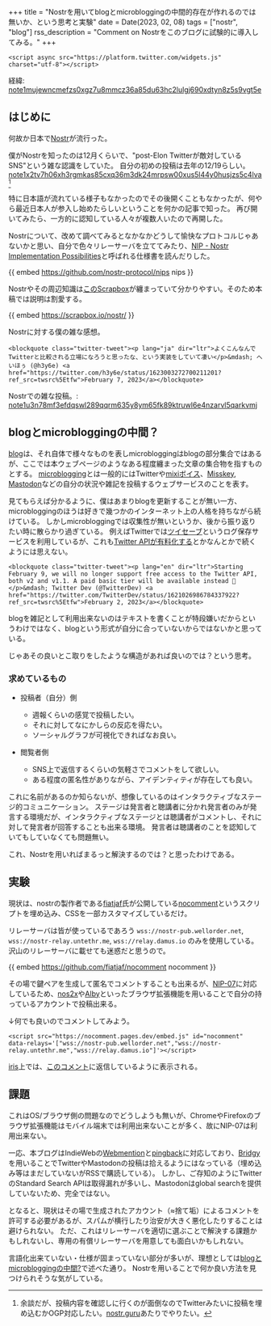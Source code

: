 +++
title = "Nostrを用いてblogとmicrobloggingの中間的存在が作れるのでは無いか、という思考と実験"
date = Date(2023, 02, 08)
tags = ["nostr", "blog"]
rss_description = "Comment on Nostrをこのブログに試験的に導入してみる。"
+++

~~~
<script async src="https://platform.twitter.com/widgets.js" charset="utf-8"></script>
~~~

経緯: [note1mujewncmefzs0xgz7u8mmcz36a85du63hc2lulgj690xdtyn8z5s9vgt5e](https://snort.social/e/note1mujewncmefzs0xgz7u8mmcz36a85du63hc2lulgj690xdtyn8z5s9vgt5e)

## はじめに
何故か日本で[Nostr](https://github.com/nostr-protocol/nostr)が流行った。

僕がNostrを知ったのは12月くらいで、"post-Elon Twitterが敵対しているSNS"という雑な認識をしていた。
自分の初めの投稿は去年の12/19らしい。
[note1x2tv7h06xh3rgmkas85cxq36m3dk24mrpsw00xus5l44y0husjzs5c4lva](https://snort.social/e/note1x2tv7h06xh3rgmkas85cxq36m3dk24mrpsw00xus5l44y0husjzs5c4lva) [^余談]

特に日本語が流れている様子もなかったのでその後開くこともなかったが、何やら最近日本人が参入し始めたらしいということを何かの記事で知った。
再び開いてみたら、一方的に認知している人々が複数人いたので再開した。

Nostrについて、改めて調べてみるとなかなかどうして愉快なプロトコルじゃあないかと思い、自分で色々リレーサーバを立ててみたり、[NIP - Nostr Implementation Possibilities](https://github.com/nostr-protocol/nips)と呼ばれる仕様書を読んだりした。

{{ embed https://github.com/nostr-protocol/nips nips }}

Nostrやその周辺知識は[このScrapbox](https://scrapbox.io/nostr/)が纏まっていて分かりやすい。そのため本稿では説明は割愛する。

{{ embed https://scrapbox.io/nostr/ }}

Nostrに対する僕の雑な感想。

~~~
<blockquote class="twitter-tweet"><p lang="ja" dir="ltr">よくこんなんでTwitterと比較される立場になろうと思ったな、という実装をしていて凄い</p>&mdash; へいほぅ (@h3y6e) <a href="https://twitter.com/h3y6e/status/1623003272700211201?ref_src=twsrc%5Etfw">February 7, 2023</a></blockquote>
~~~

Nostrでの雑な投稿。: [note1u3n78mf3efdqswl289qqrm635y8ym65fk89ktruwl6e4nzarvl5qarkvmj](https://snort.social/e/note1u3n78mf3efdqswl289qqrm635y8ym65fk89ktruwl6e4nzarvl5qarkvmj)

[^余談]: 余談だが、投稿内容を確認しに行くのが面倒なのでTwitterみたいに投稿を埋め込むかOGP対応したい。[nostr.guru](https://nostr.guru)あたりでやりたい。

## blogとmicrobloggingの中間？

[blog](https://ja.wikipedia.org/wiki/%E3%83%96%E3%83%AD%E3%82%B0)は、それ自体で様々なものを表しmicrobloggingはblogの部分集合ではあるが、ここでは本ウェブページのようなある程度纏まった文章の集合物を指すものとする。
[microblogging](https://ja.wikipedia.org/wiki/%E3%83%9F%E3%83%8B%E3%83%96%E3%83%AD%E3%82%B0)とは一般的にはTwitterや[mixiボイス](https://mixi.jp/help.pl?mode=item&item=558)、[Misskey](https://misskey-hub.net/), [Mastodon](https://joinmastodon.org/)などの自分の状況や雑記を投稿するウェブサービスのことを表す。

見てもらえば分かるように、僕はあまりblogを更新することが無い一方、microbloggingのほうは好きで幾つかのインターネット上の人格を持ちながら続けている。
しかしmicrobloggingでは収集性が無いというか、後から振り返りたい時に散らかり過ぎている。
例えばTwitterでは[ツイセーブ](https://twisave.com)というログ保存サービスを利用しているが、これも[Twitter APIが有料化する](https://twitter.com/TwitterDev/status/1621026986784337922)とかなんとかで続くようには思えない。

~~~
<blockquote class="twitter-tweet"><p lang="en" dir="ltr">Starting February 9, we will no longer support free access to the Twitter API, both v2 and v1.1. A paid basic tier will be available instead 🧵</p>&mdash; Twitter Dev (@TwitterDev) <a href="https://twitter.com/TwitterDev/status/1621026986784337922?ref_src=twsrc%5Etfw">February 2, 2023</a></blockquote>
~~~

blogを雑記として利用出来ないのはテキストを書くことが特段嫌いだからというわけではなく、blogという形式が自分に合っていないからではないかと思っている。

じゃあその良いとこ取りをしたような構造があれば良いのでは？という思考。

### 求めているもの

- 投稿者（自分）側
  - 週報くらいの感覚で投稿したい。
  - それに対してなにかしらの反応を得たい。
  - ソーシャルグラフが可視化できればなお良い。

- 閲覧者側
  - SNS上で返信するくらいの気軽さでコメントをして欲しい。
  - ある程度の匿名性がありながら、アイデンティティが存在しても良い。

これに名前があるのか知らないが、想像しているのはインタラクティブなステージ的コミュニケーション。
ステージは発言者と聴講者に分かれ発言者のみが発言する環境だが、インタラクティブなステージとは聴講者がコメントし、それに対して発言者が回答することも出来る環境。
発言者は聴講者のことを認知していてもしていなくても問題無い。

これ、Nostrを用いればまるっと解決するのでは？と思ったわけである。

## 実験

現状は、nostrの製作者である[fiatjaf](https://github.com/fiatjaf)氏が公開している[nocomment](https://github.com/fiatjaf/nocomment)というスクリプトを埋め込み、CSSを一部カスタマイズしているだけ。

リレーサーバは皆が使っているであろう `wss://nostr-pub.wellorder.net`, `wss://nostr-relay.untethr.me`, `wss://relay.damus.io` のみを使用している。沢山のリレーサーバに載せても迷惑だと思うので。

{{ embed https://github.com/fiatjaf/nocomment nocomment }}

その場で鍵ペアを生成して匿名でコメントすることも出来るが、[NIP-07](https://scrapbox.io/nostr/NIP-07)に対応しているため、[nos2x](https://github.com/fiatjaf/nos2x)や[Alby](https://getalby.com/)といったブラウザ拡張機能を用いることで自分の持っているアカウントで投稿出来る。

↓何でも良いのでコメントしてみよう。

~~~
<script src="https://nocomment.pages.dev/embed.js" id="nocomment" data-relays='["wss://nostr-pub.wellorder.net","wss://nostr-relay.untethr.me","wss://relay.damus.io"]'></script>
~~~

[iris](https://iris.to)上では、[このコメント](https://snort.social/e/note18t79zypzf2dwlqavwd9tdyhzx38uut6jkkz393qm2r56k7fqcu7s03uj59)に返信しているように表示される。

## 課題

これはOS/ブラウザ側の問題なのでどうしようも無いが、ChromeやFirefoxのブラウザ拡張機能はモバイル端末では利用出来ないことが多く、故にNIP-07は利用出来ない。

一応、本ブログはIndieWebの[Webmention](https://indieweb.org/Webmention)と[pingback](https://indieweb.org/pingback)に対応しており、[Bridgy](https://brid.gy/)を用いることでTwitterやMastodonの投稿は拾えるようにはなっている（埋め込み等はまだしていないがRSSで購読している）。
しかし、ご存知のようにTwitterのStandard Search APIは取得漏れが多いし、Mastodonはglobal searchを提供していないため、完全ではない。

となると、現状はその場で生成されたアカウント（$\approx$捨て垢）によるコメントを許可する必要があるが、スパムが横行したり治安が大きく悪化したりすることは避けられない。
ただ、これはリレーサーバを適切に選ぶことで解決する課題かもしれないし、専用の有償リレーサーバを用意しても面白いかもしれない。

言語化出来ていない・仕様が固まっていない部分が多いが、理想としては[blogとmicrobloggingの中間?](#blogとmicrobloggingの中間)で述べた通り。
Nostrを用いることで何か良い方法を見つけられそうな気がしている。
